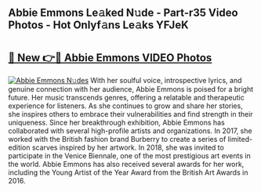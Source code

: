 ## Abbie Emmons Le𝚊ked N𝚞de - Part-r35 Video Photos - Hot Onlyf𝚊ns Le𝚊ks YFJeK

# <h2><a href="http://ab77763.deff.icu/?id=Abbie+Emmons">🔗 New 👉🔴 Abbie Emmons VIDEO Photos</a></h2>

[![Abbie Emmons N𝚞des](https://i.imgur.com/rIISA9y.gif)](http://ab77763.deff.icu/?id=Abbie+Emmons)
With her soulful voice, introspective lyrics, and genuine connection with her audience, Abbie Emmons is poised for a bright future. Her music transcends genres, offering a relatable and therapeutic experience for listeners. As she continues to grow and share her stories, she inspires others to embrace their vulnerabilities and find strength in their uniqueness. Since her breakthrough exhibition, Abbie Emmons has collaborated with several high-profile artists and organizations. In 2017, she worked with the British fashion brand Burberry to create a series of limited-edition scarves inspired by her artwork. In 2018, she was invited to participate in the Venice Biennale, one of the most prestigious art events in the world. Abbie Emmons has also received several awards for her work, including the Young Artist of the Year Award from the British Art Awards in 2016.
